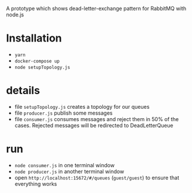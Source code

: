 A prototype which shows dead-letter-exchange pattern for RabbitMQ with node.js

# Installation
- `yarn`
- `docker-compose up`
- `node setupTopology.js`

# details
- file `setupTopology.js` creates a topology for our queues
- file `producer.js` publish some messages
- file `consumer.js` consumes messages and reject them in 50% of the cases. Rejected messages will be redirected to DeadLetterQueue

# run
- `node consumer.js` in one terminal window
- `node producer.js` in another terminal window
- open `http://localhost:15672/#/queues` (`guest/guest`) to ensure that everything works
